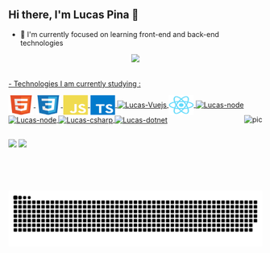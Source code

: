 ## Hi there, I'm Lucas Pina 👋

- 🌱 I'm currently focused on learning front-end and back-end technologies
<div align="center">
  <a href="https://github.com/Lucas-Pina1">
  <img  height="180rem" src="https://github-readme-stats.vercel.app/api?username=Lucas-Pina1&show_icons=true&theme=tokyonight&count_private=true"/>
</div>
<div style="display: inline_block"><br>
  <p> - Technologies I am currently studying :</p>
  <img align="center" alt="Lucas-HTML" height="40" width="50" src="https://raw.githubusercontent.com/devicons/devicon/master/icons/html5/html5-original.svg">
  <img align="center" alt="Lucas-CSS" height="40" width="50" src="https://raw.githubusercontent.com/devicons/devicon/master/icons/css3/css3-original.svg">
  <img align="center" alt="Lucas-Js" height="40" width="50" src="https://raw.githubusercontent.com/devicons/devicon/master/icons/javascript/javascript-plain.svg">
    <img align="center" alt="Lucas-Ts" height="40" width="50" src="https://raw.githubusercontent.com/devicons/devicon/master/icons/typescript/typescript-plain.svg">
  <img align="center" alt="Lucas-Vuejs" height="40" width="50" src="https://cdn.jsdelivr.net/gh/devicons/devicon/icons/vuejs/vuejs-original.svg" />
    <img align="center" alt="Lucas-React" height="40" width="50" src="https://raw.githubusercontent.com/devicons/devicon/master/icons/react/react-original.svg">
  <img align="center" alt="Lucas-node" height="40" width="50" src="https://cdn.jsdelivr.net/gh/devicons/devicon/icons/nodejs/nodejs-original.svg" />
  <img align="center" alt="Lucas-node" height="40" width="50"src="https://cdn.jsdelivr.net/gh/devicons/devicon/icons/express/express-original.svg"/>
  <img align="center" alt="Lucas-csharp" height="40" width="50" src="https://cdn.jsdelivr.net/gh/devicons/devicon/icons/csharp/csharp-original.svg">
  <img align="center" alt="Lucas-dotnet" height="40" width="50" src="https://cdn.jsdelivr.net/gh/devicons/devicon/icons/dotnetcore/dotnetcore-original.svg">
  <img align="right"  alt="pic" height="150"  src="https://www.mygo.ge/uploads/blog/1584023795.jpg" >

 </div>
  
  ## 
  
 <div> 
  <a href = "mailto:ti.lucaspina@gmail.com"><img src="https://img.shields.io/badge/-Gmail-%23333?style=for-the-badge&logo=gmail&logoColor=white" target="_blank"></a>
  <a href="https://www.linkedin.com/in/dev-lucaspina/" target="_blank"><img src="https://img.shields.io/badge/-LinkedIn-%230077B5?style=for-the-badge&logo=linkedin&logoColor=white" target="_blank"></a> 
   
![Snake animation](https://github.com/Lucas-Pina1/Lucas-Pina1/blob/output/github-contribution-grid-snake.svg)
   
</div>


